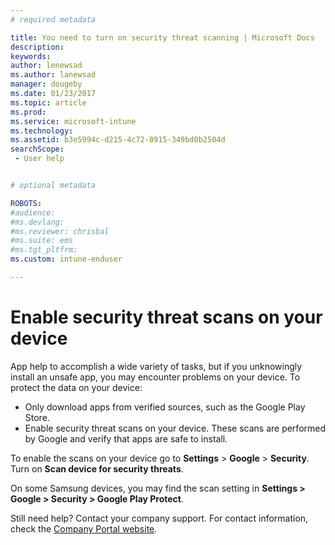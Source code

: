 ```yaml
---
# required metadata

title: You need to turn on security threat scanning | Microsoft Docs
description:
keywords:
author: lenewsad
ms.author: lanewsad
manager: dougeby
ms.date: 01/23/2017
ms.topic: article
ms.prod:
ms.service: microsoft-intune
ms.technology:
ms.assetid: b3e5994c-d215-4c72-8915-349bd0b2504d
searchScope:
 - User help


# optional metadata

ROBOTS:  
#audience:
#ms.devlang:
#ms.reviewer: chrisbal
#ms.suite: ems
#ms.tgt_pltfrm:
ms.custom: intune-enduser

---
```


# Enable security threat scans on your device

App help to accomplish a wide variety of tasks, but if you unknowingly install an unsafe app, you may encounter problems on your device. To protect the data on your device:
* Only download apps from verified sources, such as the Google Play Store. 
* Enable security threat scans on your device. These scans are performed by Google and verify that apps are safe to install.

To enable the scans on your device go to **Settings** > **Google** > **Security**. Turn on **Scan device for security threats**.

On some Samsung devices, you may find the scan setting in **Settings > Google > Security > Google Play Protect**.

Still need help? Contact your company support. For contact information, check the [Company Portal website](https://portal.manage.microsoft.com#HelpDeskDialog).
